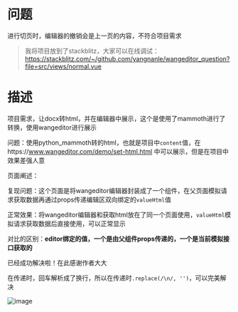 # 问题
进行切页时，编辑器的撤销会是上一页的内容，不符合项目需求


> 我将项目放到了stackblitz，大家可以在线调试：https://stackblitz.com/~/github.com/yangnanle/wangeditor_question?file=src/views/normal.vue

# 描述
项目需求，让docx转html，并在编辑器中展示，这个是使用了mammoth进行了转换，使用wangeditor进行展示

问题：使用python_mammoth转的html，也就是项目中```content```值，在https://www.wangeditor.com/demo/set-html.html 中可以展示，但是在项目中效果差强人意

页面阐述：

复现问题：这个页面是将wangeditor编辑器封装成了一个组件，在父页面模拟请求获取数据再通过props传递编辑区双向绑定的```valueHtml```值

正常效果：将wangeditor编辑器和获取html放在了同一个页面使用，```valueHtml```模拟请求获取数据后直接使用，可以正常显示

对比的区别：**editor绑定的值，一个是由父组件props传递的，一个是当前模拟接口获取的**

已经成功解决啦！在此感谢作者大大

在传递时，回车解析成了换行，所以在传递时```.replace(/\n/, '')```，可以完美解决

![image](https://github.com/yangnanle/wangeditor_question/assets/151699136/af1ad75f-c923-414a-9b43-778d9ffd44ee)


